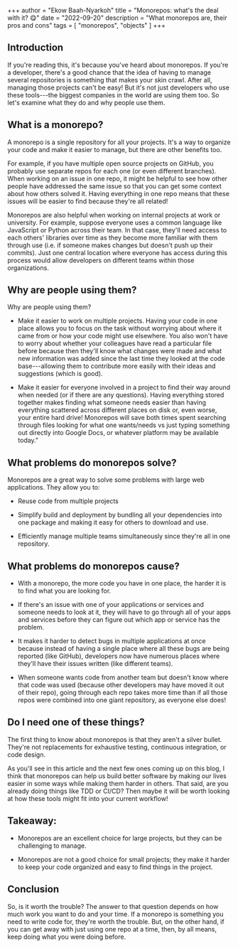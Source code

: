 +++
author = "Ekow Baah-Nyarkoh"
title = "Monorepos: what's the deal with it? 😋"
date = "2022-09-20"
description = "What monorepos are, their pros and cons"
tags = [
    "monorepos",
    "objects"
]
+++

## Introduction

If you're reading this, it's because you've heard about monorepos. If you're a developer, there's a good chance that the idea of having to manage several repositories is something that makes your skin crawl. After all, managing those projects can't be easy! But it's not just developers who use these tools---the biggest companies in the world are using them too. So let's examine what they do and why people use them.

## What is a monorepo?

A monorepo is a single repository for all your projects. It's a way to organize your code and make it easier to manage, but there are other benefits too.

For example, if you have multiple open source projects on GitHub, you probably use separate repos for each one (or even different branches). When working on an issue in one repo, it might be helpful to see how other people have addressed the same issue so that you can get some context about how others solved it. Having everything in one repo means that these issues will be easier to find because they're all related!

Monorepos are also helpful when working on internal projects at work or university. For example, suppose everyone uses a common language like JavaScript or Python across their team. In that case, they'll need access to each others' libraries over time as they become more familiar with them through use (i.e. if someone makes changes but doesn't push up their commits). Just one central location where everyone has access during this process would allow developers on different teams within those organizations.

## Why are people using them?

Why are people using them?

- Make it easier to work on multiple projects. Having your code in one place allows you to focus on the task without worrying about where it came from or how your code might use elsewhere. You also won't have to worry about whether your colleagues have read a particular file before because then they'll know what changes were made and what new information was added since the last time they looked at the code base---allowing them to contribute more easily with their ideas and suggestions (which is good).

- Make it easier for everyone involved in a project to find their way around when needed (or if there are any questions). Having everything stored together makes finding what someone needs easier than having everything scattered across different places on disk or, even worse, your entire hard drive! Monorepos will save both times spent searching through files looking for what one wants/needs vs just typing something out directly into Google Docs, or whatever platform may be available today."

## What problems do monorepos solve?

Monorepos are a great way to solve some problems with large web applications. They allow you to:

- Reuse code from multiple projects

- Simplify build and deployment by bundling all your dependencies into one package and making it easy for others to download and use.

- Efficiently manage multiple teams simultaneously since they're all in one repository.

## What problems do monorepos cause?

- With a monorepo, the more code you have in one place, the harder it is to find what you are looking for.

- If there's an issue with one of your applications or services and someone needs to look at it, they will have to go through all of your apps and services before they can figure out which app or service has the problem.

- It makes it harder to detect bugs in multiple applications at once because instead of having a single place where all these bugs are being reported (like GitHub), developers now have numerous places where they'll have their issues written (like different teams).

- When someone wants code from another team but doesn't know where that code was used (because other developers may have moved it out of their repo), going through each repo takes more time than if all those repos were combined into one giant repository, as everyone else does!

## Do I need one of these things?

The first thing to know about monorepos is that they aren't a silver bullet. They're not replacements for exhaustive testing, continuous integration, or code design.

As you'll see in this article and the next few ones coming up on this blog, I think that monorepos can help us build better software by making our lives easier in some ways while making them harder in others. That said, are you already doing things like TDD or CI/CD? Then maybe it will be worth looking at how these tools might fit into your current workflow!

## Takeaway:

- Monorepos are an excellent choice for large projects, but they can be challenging to manage.

- Monorepos are not a good choice for small projects; they make it harder to keep your code organized and easy to find things in the project.

## Conclusion

So, is it worth the trouble? The answer to that question depends on how much work you want to do and your time. If a monorepo is something you need to write code for, they're worth the trouble. But, on the other hand, if you can get away with just using one repo at a time, then, by all means, keep doing what you were doing before.
